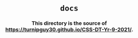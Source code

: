 <h1 align="center"><code>docs</code></h1>
<h3 align="center">This directory is the source of <a href="https://turnipguy30.github.io/CSS-DT-Yr-9-2021/">https://turnipguy30.github.io/CSS-DT-Yr-9-2021/</a>.</h3>
